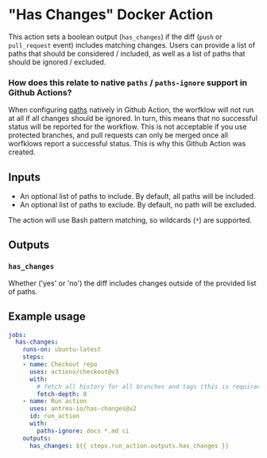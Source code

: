 # "Has Changes" Docker Action

This action sets a boolean output (`has_changes`) if the diff (`push` or
`pull_request` event) includes matching changes. Users can provide a list of
paths that should be considered / included, as well as a list of paths that
should be ignored / excluded.

### How does this relate to native `paths` / `paths-ignore` support in Github Actions?

When configuring
[paths](https://docs.github.com/en/actions/using-workflows/workflow-syntax-for-github-actions#onpushpull_requestpull_request_targetpathspaths-ignore)
natively in Github Action, the worfklow will not run at all if all changes
should be ignored. In turn, this means that no successful status will be
reported for the workflow. This is not acceptable if you use protected branches,
and pull requests can only be merged once all worfklows report a successful
status. This is why this Github Action was created.

## Inputs

* An optional list of paths to include. By default, all paths will be included.
* An optional list of paths to exclude. By default, no path will be excluded.

The action will use Bash pattern matching, so wildcards (`*`) are supported.

## Outputs

### `has_changes`

Whether ('yes' or 'no') the diff includes changes outside of the provided list
of paths.

## Example usage

```yaml
jobs:
  has-changes:
    runs-on: ubuntu-latest
    steps:
    - name: Checkout repo
      uses: actions/checkout@v3
      with:
        # fetch all history for all branches and tags (this is required for the has-changes action)
        fetch-depth: 0
    - name: Run action
      uses: antrea-io/has-changes@v2
      id: run_action
      with:
        paths-ignore: docs *.md ci
    outputs:
      has_changes: ${{ steps.run_action.outputs.has_changes }}
```
